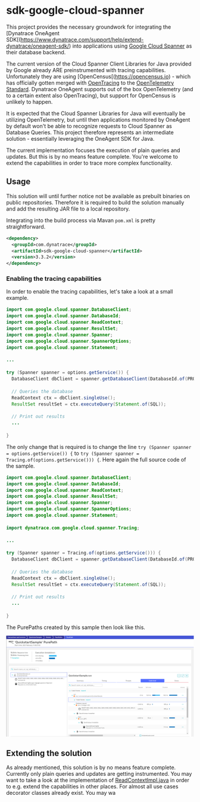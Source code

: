 # sdk-google-cloud-spanner

This project provides the necessary groundwork for integrating the [Dynatrace OneAgent SDK[(https://www.dynatrace.com/support/help/extend-dynatrace/oneagent-sdk/) into applications using [Google Cloud Spanner](https://cloud.google.com/spanner) as their database backend.

The current version of the Cloud Spanner Client Libraries for Java provided by Google already ARE preinstrumented with tracing capabilities. Unfortunately they are using [OpenCensus[(https://opencensus.io) - which has officially gotten merged with [OpenTracing](https://opentracing.io) to the [OpenTelemetry Standard](https://opentelemetry.io). Dynatrace OneAgent supports out of the box OpenTelemetry (and to a certain extent also OpenTracing), but support for OpenCensus is unlikely to happen.

It is expected that the Cloud Spanner Libraries for Java will eventually be utilizing OpenTelemetry, but until then applications monitored by OneAgent by default won't be able to recognize requests to Cloud Spanner as Database Queries.
This project therefore represents an intermediate solution - essentially leveraging the OneAgent SDK for Java.

The current implementation focuses the execution of plain queries and updates. But this is by no means feature complete. You're welcome to extend the capabilities in order to trace more complex functionality.

## Usage
This solution will until further notice not be available as prebuilt binaries on public repositories. Therefore it is required to build the solution manually and add the resulting JAR file to a local repository.

Integrating into the build process via Mavan `pom.xml` is pretty straightforward.

```xml
<dependency>
  <groupId>com.dynatrace</groupId>
  <artifactId>sdk-google-cloud-spanner</artifactId>
  <version>3.3.2</version>
</dependency>
```
### Enabling the tracing capabilities
In order to enable the tracing capabilities, let's take a look at a small example.

```java
import com.google.cloud.spanner.DatabaseClient;
import com.google.cloud.spanner.DatabaseId;
import com.google.cloud.spanner.ReadContext;
import com.google.cloud.spanner.ResultSet;
import com.google.cloud.spanner.Spanner;
import com.google.cloud.spanner.SpannerOptions;
import com.google.cloud.spanner.Statement;

...

try (Spanner spanner = options.getService()) {
  DatabaseClient dbClient = spanner.getDatabaseClient(DatabaseId.of(PROJECT_ID, INSTANCE_ID, DATABASE_ID));

  // Queries the database
  ReadContext ctx = dbClient.singleUse();		
  ResultSet resultSet = ctx.executeQuery(Statement.of(SQL));

  // Print out results
  ...

}
```

The only change that is required is to change the line ```try (Spanner spanner = options.getService()) {``` to ```try (Spanner spanner = Tracing.of(options.getService())) {```. Here again the full source code of the sample.

```java
import com.google.cloud.spanner.DatabaseClient;
import com.google.cloud.spanner.DatabaseId;
import com.google.cloud.spanner.ReadContext;
import com.google.cloud.spanner.ResultSet;
import com.google.cloud.spanner.Spanner;
import com.google.cloud.spanner.SpannerOptions;
import com.google.cloud.spanner.Statement;

import dynatrace.com.google.cloud.spanner.Tracing;

...

try (Spanner spanner = Tracing.of(options.getService())) {
  DatabaseClient dbClient = spanner.getDatabaseClient(DatabaseId.of(PROJECT_ID, INSTANCE_ID, DATABASE_ID));

  // Queries the database
  ReadContext ctx = dbClient.singleUse();		
  ResultSet resultSet = ctx.executeQuery(Statement.of(SQL));

  // Print out results
  ...

}
```

The PurePaths created by this sample then look like this.

![PurePath](./doc/img/spanner-purepath.png)

## Extending the solution
As already mentioned, this solution is by no means feature complete. Currently only plain queries and updates are getting instrumented.
You may want to take a look at the implementation of [ReadContextImpl.java](./src/main/java/dynatrace/com/google/cloud/spanner/ReadContextImpl.java) in order to e.g. extend the capabilities in other places. For almost all use cases decorator classes already exist.
You may wa
